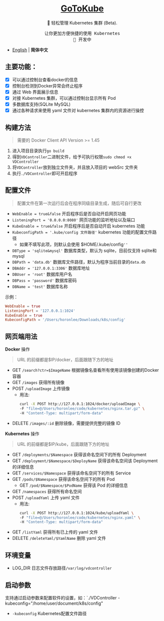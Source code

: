 <h1 align="center">
<a href="https://blog.horonlee.com">GoToKube</a>
</h1>

<p align="center">
🐳 轻松管理 Kubernetes 集群 (Beta).
</p>

<pre align="center">
让你更加方便快捷的使用 Kubernetes
🧪 开发中
</pre>

- [English](./README.en-US.md) | **简体中文**

## 主要功能：
- [x] 可以通过控制台查看docker的信息
- [x] 控制台检测到Docker异常会终止程序
- [x] 通过 Web 界面展示信息
- [x] 对接 Kubernetes 集群，可以通过控制台显示所有 Pod
- [x] 多数据库支持(SQLite MySQL)
- [x] 通过各种请求来使用 yaml 文件对 kubernetes 集群内的资源进行操控

## 构建方法

> 需要的 Docker Client API Version >= 1.45

1. 进入项目目录执行`go build`
2. 得到`VDController`二进制文件，给予可执行权限`sudo chmod +x VDController`
3. 将`VDController`放到独立文件夹，并且放入项目的 webSrc 文件夹
4. 执行`./VDController`即可开启程序

## 配置文件

> 配置文件在第一次运行后会在程序同级目录生成，随后可自行更改

- `WebEnable = true&false` 开启程序后是否自动开启网页功能
- `ListeningPort = '0.0.0.0:8080'` 网页功能的监听地址以及端口
- `KubeEnable = true&false` 开启程序后是否自动开启 kubernetes 功能
- `KubeconfigPath = '.kube/config 文件路径'` kubernetes 功能的配置文件路径
  - 如果不填写此项，则默认会使用 $HOME/.kube/config`''`
- `DBType = 'sqlite&mysql'` 数据库类型，默认为 sqlite，目前仅支持 sqlite和mysql
- `DBPath = 'data.db'` 数据库文件路径，默认为程序当前目录的`data.db`
- `DBAddr = '127.0.0.1:3306'` 数据库地址
- `DBUser = 'root'` 数据库用户名
- `DBPass = 'password'` 数据库密码
- `DBName = 'test'` 数据库名称

示例：

```toml
WebEnable = true
ListeningPort = '127.0.0.1:1024'
KubeEnable = true
KubeconfigPath = '/Users/horonlee/Downloads/k8s/config'
```

## 网页端用法

**Docker** 操作

   > URL 的前缀都是$IP/docker，后面跟随下方的地址

- GET `/search?ctr=$ImageName` 根据镜像名查看所有使用该镜像创建的Docker容器
- GET `/images` 获得所有镜像
- POST `/uploadImage` 上传镜像
  - 用法:
    ```bash
    curl -X POST http://127.0.0.1:1024/docker/uploadImage \
    -F "file=@/Users/horonlee/code/kubernetes/nginx.tar.gz" \
    -H "Content-Type: multipart/form-data"
    ```
- DELETE `/images/:id` 删除镜像，需要提供完整的镜像 ID

**Kubernetes** 操作

   > URL 的前缀都是$IP/kube，后面跟随下方的地址

- GET `/deployments/$Namespace` 获得该命名空间下的所有 Deployment
- GET `/deployment/$Namespace/$DeployName` 获得该命名空间该 Deployment 的详细信息
- GET `/services/$Namespace` 获得该命名空间下的所有 Service
- GET `/pods/$Namespace` 获得该命名空间下的所有 Pod
  - GET `/pod/$Namespace/$PodName` 获得该 Pod 的详细信息 
- GET `/namespaces` 获得所有命名空间
- POST `/uploadYaml` 上传 yaml 文件
  - 用法:
    ```bash
    curl -X POST http://127.0.0.1:1024/kube/uploadYaml \
    -F "file=@/Users/horonlee/code/kubernetes/nginx.yaml" \
    -H "Content-Type: multipart/form-data"
    ```
- GET `/listYaml` 获得所有已上传的 yaml 文件
- DELETE `/deleteYaml/$YamlName` 删除 yaml 文件


## 环境变量
- LOG_DIR 日志文件存放路径`/var/log/vdcontroller`

## 启动参数

支持通过启动参数来配置软件的设置，如：`./VDController -kubeconfig="/home/user/document/k8s/config"

- `-kubeconfig` Kubernetes配置文件路径